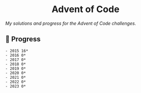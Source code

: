 <h1 align="center">Advent of Code</h1>

_My solutions and progress for the Advent of Code challenges._

## 🔨 Progress

```
- 2015 16*
- 2016 0*
- 2017 0*
- 2018 0*
- 2019 0*
- 2020 0*
- 2021 0*
- 2022 0*
- 2023 0*
```
